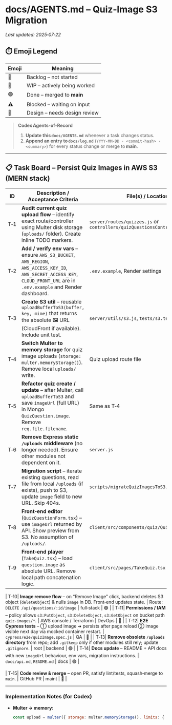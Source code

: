 # docs/AGENTS.md – Quiz‑Image S3 Migration  
_Last updated: 2025‑07‑22_

## ⏱️ Emoji Legend

| Emoji | Meaning                              |
| ----- | ------------------------------------ |
| 🔴    | Backlog – not started                |
| 🔷    | WIP – actively being worked          |
| 🟢    | Done – merged to **main**            |
| ⚠️    | Blocked – waiting on input           |
| 📐    | Design – needs design review         |

> **Codex Agents‑of‑Record**  
>
> 1. **Update this `docs/AGENTS.md`** whenever a task changes status.  
> 2. **Append an entry to `docs/log.md`** (`YYYY‑MM‑DD · <commit‑hash> · <summary>`) for every status change or merge to **main**.  

---

## 📋 Task Board – Persist Quiz Images in AWS S3 (MERN stack)

| ID  | Description / Acceptance Criteria                                                                                                   | File(s) / Location(s)                                   | Owner | Status |
| --- | ------------------------------------------------------------------------------------------------------------------------------------ | -------------------------------------------------------- | ----- | ------ |
| T‑1 | **Audit current quiz upload flow** – identify exact route/controller using Multer disk storage (`uploads/` folder). Create inline TODO markers. | `server/routes/quizzes.js` or `controllers/quizQuestionsController.js` | backend | 🟢 |
| T‑2 | **Add / verify env vars** – ensure `AWS_S3_BUCKET`, `AWS_REGION`, `AWS_ACCESS_KEY_ID`, `AWS_SECRET_ACCESS_KEY`, `CLOUD_FRONT_URL` are in `.env.example` and Render dashboard. | `.env.example`, Render settings                         | DevOps | 🟢 |
| T‑3 | **Create S3 util** – reusable `uploadBufferToS3(buffer, key, mime)` that returns the absolute 🖼️ URL (CloudFront if available). Include unit test. | `server/utils/s3.js`, `tests/s3.test.js`                | backend | 🟢 |
| T‑4 | **Switch Multer to memory storage** for quiz image uploads (`storage: multer.memoryStorage()`). Remove local `uploads/` write.       | Quiz upload route file                                   | backend | 🟢 |
| T‑5 | **Refactor quiz create / update** – after Multer, call `uploadBufferToS3` and save `imageUrl` (full URL) in Mongo `QuizQuestion.image`. Remove `req.file.filename`. | Same as T‑4                                             | backend | 🟢 |
| T‑6 | **Remove Express static `/uploads` middleware** (no longer needed). Ensure other modules not dependent on it.                        | `server.js`                                             | backend | 🟢 |
| T‑7 | **Migration script** – iterate existing questions, read file from local `/uploads` (if exists), push to S3, update `image` field to new URL. Skip 404s. | `scripts/migrateQuizImagesToS3.js`                      | backend | 🟢 |
| T‑8 | **Front‑end editor** (`QuizQuestionForm.tsx`) – use `imageUrl` returned by API. Show preview from S3. No assumption of `/uploads/`.  | `client/src/components/quiz/QuizQuestionForm.tsx`       | frontend | 🟢 |
| T‑9 | **Front‑end player** (`TakeQuiz.tsx`) – load `question.image` as absolute URL. Remove local path concatenation logic.                 | `client/src/pages/TakeQuiz.tsx`                         | frontend | 🟢 |

| T‑10| **Image remove flow** – on “Remove Image” click, backend deletes S3 object (`deleteObject`) & nulls `image` in DB. Front‑end updates state. | Route: `DELETE /api/questions/:id/image`                | full‑stack | 🟢 |
| T‑11| **Permissions / IAM** – policy allows `s3:PutObject`, `s3:DeleteObject`, `s3:GetObject` on bucket path `quiz‑images/*`.               | AWS console / Terraform                                 | DevOps | 🔴 |
| T‑12| **E2E Cypress tests** – ① upload image ➜ persists after page reload ② image visible next day via mocked container restart.            | `cypress/e2e/quizImage.spec.js`                         | QA    | 🔴 |
| T‑13| **Remove obsolete `/uploads` directory** from repo; add `.gitkeep` only if other modules still rely; update `.gitignore`.             | root                                                    | backend | 🟢 |
| T‑14| **Docs update** – README + API docs with new `imageUrl` behaviour, env vars, migration instructions.                                 | `docs/api.md`, `README.md`                              | docs  | 🟢 |

| T‑15| **Code review & merge** – open PR, satisfy lint/tests, squash‑merge to `main`.                                                       | GitHub PR                                               | maint | 🔴 |

---

### Implementation Notes (for Codex)

- **Multer → memory:**  

  ```js
  const upload = multer({ storage: multer.memoryStorage(), limits: { fileSize: 5 * 1024 * 1024 }});

